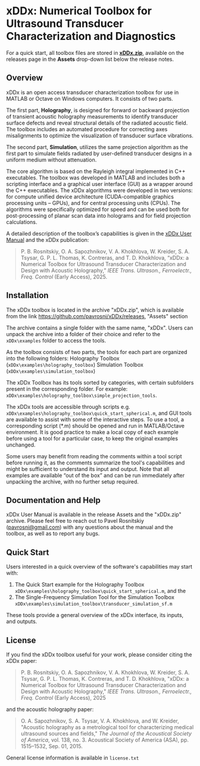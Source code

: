 # xDDx: Numerical Toolbox for Ultrasound Transducer Characterization and Diagnostics

For a quick start, all toolbox files are stored in [**xDDx.zip**](https://github.com/pavrosni/xDDx/releases/download/v.1.0.0-alpha/xDDx.zip), available on the releases page in the **Assets** drop-down list below the release notes.

## Overview
xDDx is an open access transducer characterization toolbox for use in MATLAB or Octave on Windows computers. It consists of two parts. 

The first part, **Holography**, is designed for forward or backward projection of transient acoustic holography measurements to identify transducer surface defects and reveal structural details of the radiated acoustic field. The toolbox includes an automated procedure for correcting axes misalignments to optimize the visualization of transducer surface vibrations.

The second part, **Simulation**, utilizes the same projection algorithm as the first part to simulate fields radiated by user-defined transducer designs in a uniform medium without attenuation. 

The core algorithm is based on the Rayleigh integral implemented in C++ executables. The toolbox was developed in MATLAB and includes both a scripting interface and a graphical user interface (GUI) as a wrapper around the C++ executables. The xDDx algorithms were developed in two versions: for compute unified device architecture (CUDA-compatible graphics processing units – GPUs), and for central processing units (CPUs). The algorithms were specifically optimized for speed and can be used both for post-processing of planar scan data into holograms and for field projection calculations.

A detailed description of the toolbox’s capabilities is given in the [xDDx User Manual](https://github.com/pavrosni/xDDx/releases/download/v.1.0.0-alpha/xDDx_user_manual.pdf) and the xDDx publication:

> P. B. Rosnitskiy, O. A. Sapozhnikov, V. A. Khokhlova, W. Kreider, S. A. Tsysar, G. P. L. Thomas, K. Contreras, and T. D. Khokhlova, “xDDx: a Numerical Toolbox for Ultrasound Transducer Characterization and Design with Acoustic Holography,” _IEEE Trans. Ultrason., Ferroelectr., Freq. Control_ (Early Access), 2025.

## Installation 
The xDDx toolbox is located in the archive "xDDx.zip", which is available from the link https://github.com/pavrosni/xDDx/releases, "Assets" section

The archive contains a single folder with the same name, "xDDx". Users can unpack the archive into a folder of their choice and refer to the `xDDx\examples` folder to access the tools. 

As the toolbox consists of two parts, the tools for each part are organized into the following folders:
Holography Toolbox (`xDDx\examples\holography_toolbox`)
Simulation Toolbox (`xDDx\examples\simulation_toolbox`) 

The xDDx Toolbox has its tools sorted by categories, with certain subfolders present in the corresponding folder. For example:
`xDDx\examples\holography_toolbox\simple_projection_tools`.

The xDDx tools are accessible through scripts e.g. `xDDx\examples\holography_toolbox\quick_start_spherical.m`, and GUI tools are available to assist with some of the interactive steps. To use a tool, a corresponding script (*.m) should be opened and run in MATLAB/Octave environment. It is good practice to make a local copy of each example before using a tool for a particular case, to keep the original examples unchanged. 

Some users may benefit from reading the comments within a tool script before running it, as the comments summarize the tool's capabilities and might be sufficient to understand its input and output. Note that all examples are available “out of the box” and can be run immediately after unpacking the archive, with no further setup required.

## Documentation and Help
xDDx User Manual is available in the release Assets and the "xDDx.zip" archive. Please feel free to reach out to Pavel Rosnitskiy (pavrosni@gmail.com) with any questions about the manual and the toolbox, as well as to report any bugs.

## Quick Start
Users interested in a quick overview of the software's capabilities may start with:
1. The Quick Start example for the Holography Toolbox `xDDx\examples\holography_toolbox\quick_start_spherical.m`, and the 
2. The Single-Frequency Simulation Tool for the Simulation Toolbox `xDDx\examples\simulation_toolbox\transducer_simulation_sf.m`

These tools provide a general overview of the xDDx interface, its inputs, and outputs.

## License
If you find the xDDx toolbox useful for your work, please consider citing the xDDx paper:

> P. B. Rosnitskiy, O. A. Sapozhnikov, V. A. Khokhlova, W. Kreider, S. A. Tsysar, G. P. L. Thomas, K. Contreras, and T. D. Khokhlova, "xDDx: a Numerical Toolbox for Ultrasound Transducer Characterization and Design with Acoustic Holography," _IEEE Trans. Ultrason., Ferroelectr., Freq. Control_ (Early Access), 2025

and the acoustic holography paper:

> O. A. Sapozhnikov, S. A. Tsysar, V. A. Khokhlova, and W. Kreider, "Acoustic holography as a metrological tool for characterizing medical ultrasound sources and fields," _The Journal of the Acoustical Society of America_, vol. 138, no. 3. Acoustical Society of America (ASA), pp. 1515–1532, Sep. 01, 2015.

General license information is available in `license.txt`
